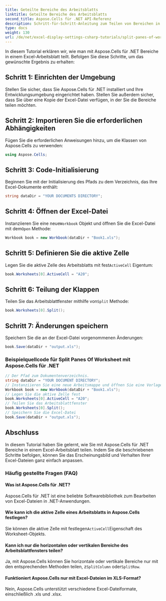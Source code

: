 ```yaml
---
title: Geteilte Bereiche des Arbeitsblatts
linktitle: Geteilte Bereiche des Arbeitsblatts
second_title: Aspose.Cells für .NET API-Referenz
description: Schritt-für-Schritt-Anleitung zum Teilen von Bereichen in einem Excel-Arbeitsblatt mit Aspose.Cells für .NET.
type: docs
weight: 130
url: /de/net/excel-display-settings-csharp-tutorials/split-panes-of-worksheet/
---
```

In diesem Tutorial erklären wir, wie man mit Aspose.Cells für .NET Bereiche in einem Excel-Arbeitsblatt teilt. Befolgen Sie diese Schritte, um das gewünschte Ergebnis zu erhalten:

## Schritt 1: Einrichten der Umgebung

Stellen Sie sicher, dass Sie Aspose.Cells für .NET installiert und Ihre Entwicklungsumgebung eingerichtet haben. Stellen Sie außerdem sicher, dass Sie über eine Kopie der Excel-Datei verfügen, in der Sie die Bereiche teilen möchten.

## Schritt 2: Importieren Sie die erforderlichen Abhängigkeiten

Fügen Sie die erforderlichen Anweisungen hinzu, um die Klassen von Aspose.Cells zu verwenden:

```csharp
using Aspose.Cells;
```

## Schritt 3: Code-Initialisierung

Beginnen Sie mit der Initialisierung des Pfads zu dem Verzeichnis, das Ihre Excel-Dokumente enthält:

```csharp
string dataDir = "YOUR DOCUMENTS DIRECTORY";
```

## Schritt 4: Öffnen der Excel-Datei

 Instanziieren Sie eine neue`Workbook` Objekt und öffnen Sie die Excel-Datei mit dem`Open` Methode:

```csharp
Workbook book = new Workbook(dataDir + "Book1.xls");
```

## Schritt 5: Definieren Sie die aktive Zelle

 Legen Sie die aktive Zelle des Arbeitsblatts mit fest`ActiveCell` Eigentum:

```csharp
book.Worksheets[0].ActiveCell = "A20";
```

## Schritt 6: Teilung der Klappen

 Teilen Sie das Arbeitsblattfenster mithilfe von`Split` Methode:

```csharp
book.Worksheets[0].Split();
```

## Schritt 7: Änderungen speichern

Speichern Sie die an der Excel-Datei vorgenommenen Änderungen:

```csharp
book.Save(dataDir + "output.xls");
```

### Beispielquellcode für Split Panes Of Worksheet mit Aspose.Cells für .NET 

```csharp
// Der Pfad zum Dokumentenverzeichnis.
string dataDir = "YOUR DOCUMENT DIRECTORY";
// Instanziieren Sie eine neue Arbeitsmappe und öffnen Sie eine Vorlagendatei
Workbook book = new Workbook(dataDir + "Book1.xls");
// Legen Sie die aktive Zelle fest
book.Worksheets[0].ActiveCell = "A20";
// Teilen Sie das Arbeitsblattfenster
book.Worksheets[0].Split();
// Speichern Sie die Excel-Datei
book.Save(dataDir + "output.xls");
```

## Abschluss

In diesem Tutorial haben Sie gelernt, wie Sie mit Aspose.Cells für .NET Bereiche in einem Excel-Arbeitsblatt teilen. Indem Sie die beschriebenen Schritte befolgen, können Sie das Erscheinungsbild und Verhalten Ihrer Excel-Dateien ganz einfach anpassen.

### Häufig gestellte Fragen (FAQ)

#### Was ist Aspose.Cells für .NET?

Aspose.Cells für .NET ist eine beliebte Softwarebibliothek zum Bearbeiten von Excel-Dateien in .NET-Anwendungen.

#### Wie kann ich die aktive Zelle eines Arbeitsblatts in Aspose.Cells festlegen?

 Sie können die aktive Zelle mit festlegen`ActiveCell`Eigenschaft des Worksheet-Objekts.

#### Kann ich nur die horizontalen oder vertikalen Bereiche des Arbeitsblattfensters teilen?

 Ja, mit Aspose.Cells können Sie horizontale oder vertikale Bereiche nur mit den entsprechenden Methoden teilen, z`SplitColumn` oder`SplitRow`.

#### Funktioniert Aspose.Cells nur mit Excel-Dateien im XLS-Format?

Nein, Aspose.Cells unterstützt verschiedene Excel-Dateiformate, einschließlich .xls und .xlsx.